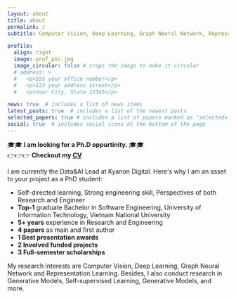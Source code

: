 ```yaml
---
layout: about
title: about
permalink: /
subtitle: Computer Vision, Deep Learning, Graph Neural Network, Representation Learning, and more

profile:
  align: right
  image: prof_pic.jpg
  image_circular: false # crops the image to make it circular
  # address: >
  #   <p>555 your office number</p>
  #   <p>123 your address street</p>
  #   <p>Your City, State 12345</p>

news: true  # includes a list of news items
latest_posts: true  # includes a list of the newest posts
selected_papers: true # includes a list of papers marked as "selected={true}"
social: true  # includes social icons at the bottom of the page
---
```

 🎓🎓 **I am looking for a Ph.D oppurtinity.** 🎓🎓 <br> 👉👉👉 **Checkout my [CV](/cv/)**

I am currently the Data&AI Lead at Kyanon Digital. Here's why I am an asset to your project as a PhD student:

* Self-directed learning, Strong engineering skill, Perspectives of both Research and Engineer
* **Top-1** graduate Bachelor in Software Engineering, University of Information Technology, Vietnam National University
* **5+ years** experience in Research and Engineering
* **4 papers** as main and first author
* **1 Best presentation awards**
* **2 Involved funded projects**
* **3 Full-semester scholarships**

My research interests are Computer Vision, Deep Learning, Graph Neural Network and Representation Learning. Besides, I also conduct research in Generative Models, Self-supervised Learning, Generative Models, and more. 


<!-- Put your address / P.O. box / other info right below your picture. You can also disable any of these elements by editing `profile` property of the YAML header of your `_pages/about.md`. Edit `_bibliography/papers.bib` and Jekyll will render your [publications page](/al-folio/publications/) automatically.

Link to your social media connections, too. This theme is set up to use [Font Awesome icons](http://fortawesome.github.io/Font-Awesome/) and [Academicons](https://jpswalsh.github.io/academicons/), like the ones below. Add your Facebook, Twitter, LinkedIn, Google Scholar, or just disable all of them. -->

